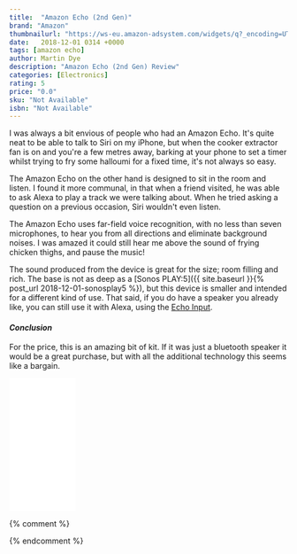 ```yaml
---
title:  "Amazon Echo (2nd Gen)"
brand: "Amazon"
thumbnailurl: "https://ws-eu.amazon-adsystem.com/widgets/q?_encoding=UTF8&ASIN=B0749YXKYZ&Format=_SL160_&ID=AsinImage&MarketPlace=GB&ServiceVersion=20070822&WS=1&tag=codemartin04-21&language=en_GB"
date:   2018-12-01 0314 +0000
tags: [amazon echo]
author: Martin Dye
description: "Amazon Echo (2nd Gen) Review"
categories: [Electronics]
rating: 5
price: "0.0"
sku: "Not Available"
isbn: "Not Available"
---
```

I was always a bit envious of people who had an Amazon Echo. It's quite neat to be able to talk to Siri on my iPhone,
but when the cooker extractor fan is on and you're a few metres away, barking at your phone to set a timer whilst trying
to fry some halloumi for a fixed time, it's not always so easy.

The Amazon Echo on the other hand is designed to sit in the room and listen. I found it more communal, in that when a friend visited,
he was able to ask Alexa to play a track we were talking about. When he tried asking a question on a previous occasion, Siri
wouldn't even listen.

The Amazon Echo uses far-field voice recognition, with no less than seven microphones, to hear you from all directions and
eliminate background noises. I was amazed it could still hear me above the sound of frying chicken thighs, and pause the
music!

The sound produced from the device is great for the size; room filling and rich. The base is not as deep as a 
[Sonos PLAY:5]({{ site.baseurl }}{% post_url 2018-12-01-sonosplay5 %}), but this device is
smaller and intended for a different kind of use. That said, if you do have a speaker you already like, you can still use
it with Alexa, using the <a href="https://www.amazon.co.uk/Echo-Input-White-audio-input-Bluetooth/dp/B07C7MSKPD/ref=as_li_ss_tl?ie=UTF8&qid=1543854897&sr=8-2&keywords=amazon+input&linkCode=sl1&tag={{site.affid}}&linkId=58cf16039033e7f502731ac81efedc04&language=en_GB">Echo Input</a>. 

<h4><em>Conclusion</em></h4>

For the price, this is an amazing bit of kit. If it was just a bluetooth speaker it would be a great purchase, but with
all the additional technology this seems like a bargain.

<iframe style="width:120px;height:240px;" marginwidth="0" marginheight="0" scrolling="no" frameborder="0" src="//ws-eu.amazon-adsystem.com/widgets/q?ServiceVersion=20070822&OneJS=1&Operation=GetAdHtml&MarketPlace=GB&source=ac&ref=tf_til&ad_type=product_link&tracking_id={{site.affid}}&marketplace=amazon&region=GB&placement=B0749YXKYZ&asins=B0749YXKYZ&linkId=48a98ad288a01ade9dee630901224b3e&show_border=true&link_opens_in_new_window=false&price_color=333333&title_color=0066c0&bg_color=ffffff">
</iframe>

{% comment %}

{% endcomment %}